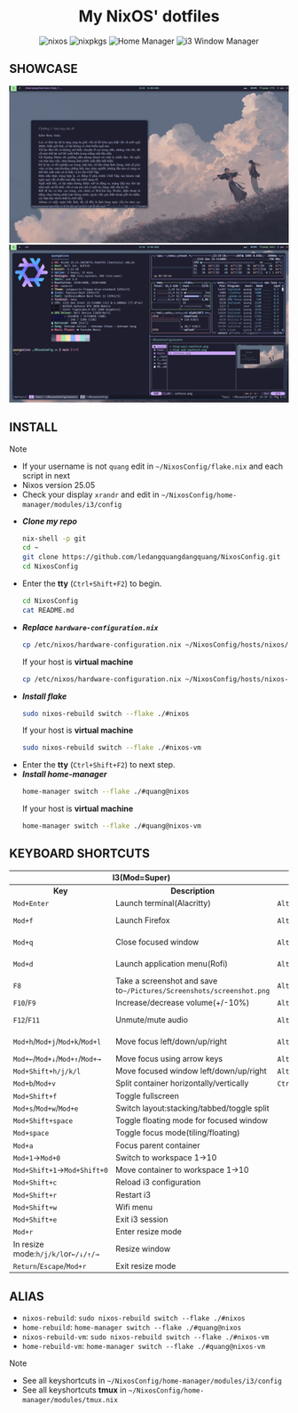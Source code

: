 <h1 align="center"> My NixOS' dotfiles</h1>

<div align="center">

![nixos](https://img.shields.io/badge/NixOS-22.05-24273A.svg?logo=nixos&logoColor=CAD3F5&colorA=24273A&colorB=8aadf4)
![nixpkgs](https://img.shields.io/badge/nixpkgs-unstable-informational.svg?style=flat&logo=nixos&logoColor=CAD3F5&colorA=24273A&colorB=8aadf4)
![Home Manager](https://img.shields.io/badge/Home%20Manager-master-blue?logo=nixos&logoColor=CAD3F5&colorA=24273A&colorB=8aadf4)
![i3 Window Manager](https://img.shields.io/badge/i3-4.24-blue?logo=i3&logoColor=CAD3F5&colorA=24273A&colorB=8aadf4)

</div>

## SHOWCASE
![zathura](./assets/zathura.png) 
![btop yazi and neofetch](./assets/btop-yazi-neofetch.png) 
## INSTALL
> [!NOTE]
> * If your username is not `quang` edit in `~/NixosConfig/flake.nix` and each script in next
> * Nixos version 25.05
> * Check your display `xrandr` and edit in `~/NixosConfig/home-manager/modules/i3/config`
* ***Clone my repo***
    ```bash
    nix-shell -p git
    cd ~
    git clone https://github.com/ledangquangdangquang/NixosConfig.git
    cd NixosConfig
    ```
* Enter the **tty** (`Ctrl+Shift+F2`) to begin.
    ```bash
    cd NixosConfig
    cat README.md
    ```
* ***Replace `hardware-configuration.nix`***
    ```bash
    cp /etc/nixos/hardware-configuration.nix ~/NixosConfig/hosts/nixos/hardware-configuration.nix
    ```
    If your host is **virtual machine**
    ```bash
    cp /etc/nixos/hardware-configuration.nix ~/NixosConfig/hosts/nixos-vm/hardware-configuration.nix
    ```
* ***Install flake***
    ```bash
    sudo nixos-rebuild switch --flake ./#nixos 
    ```
    If your host is **virtual machine**
    ```bash
    sudo nixos-rebuild switch --flake ./#nixos-vm
    ```
* Enter the **tty** (`Ctrl+Shift+F2`) to next step.
* ***Install home-manager***
    ```bash
    home-manager switch --flake ./#quang@nixos
    ```
    If your host is **virtual machine**
    ```bash
    home-manager switch --flake ./#quang@nixos-vm
    ```

## KEYBOARD SHORTCUTS
<table> <thead> <tr> <th colspan="2">I3(Mod=Super)</th> <th colspan="2">Tmux</th> </tr> </thead> <tbody> <tr> <td align="center"><strong>Key</strong></td> <td align="center"><strong>Description</strong></td> <td align="center"><strong>Key</strong></td> <td align="center"><strong>Description</strong></td> </tr> <tr> <td><code>Mod+Enter</code></td> <td>Launch terminal(Alacritty)</td> <td><code>Alt+r</code></td> <td>Reload tmux configuration file</td> </tr> <tr> <td><code>Mod+f</code></td> <td>Launch Firefox</td> <td><code>Alt+1</code>&rarr;<code>Alt+9</code></td> <td>Quickly switch to window 1&rarr;9</td> </tr> <tr> <td><code>Mod+q</code></td> <td>Close focused window</td> <td> <code>Alt+h</code>/<code>Alt+l</code>/<code>Alt+k</code>/<code >Alt+j</code > </td> <td>Move focus to pane left/right/up/down</td> </tr> <tr> <td><code>Mod+d</code></td> <td>Launch application menu(Rofi)</td> <td> <code>Alt+&larr;</code >/<code>Alt+&rarr;</code>/<code>Alt+&uarr;</code>/<code >Alt+&darr;</code > </td> <td>Resize pane(left/right&plusmn;5,up/down&plusmn;3)</td> </tr> <tr> <td><code>F8</code></td> <td> Take a screenshot and save to<code >~/Pictures/Screenshots/screenshot.png</code > </td> <td><code>Alt+s</code></td> <td>Split pane horizontally</td> </tr> <tr> <td><code>F10</code>/<code>F9</code></td> <td>Increase/decrease volume(+/-10%)</td> <td><code>Alt+v</code></td> <td>Split pane vertically</td> </tr> <tr> <td><code>F12</code>/<code>F11</code></td> <td>Unmute/mute audio</td> <td><code>Alt+o</code></td> <td>Open Neovim with Telescope file search</td> </tr> <tr> <td> <code>Mod+h</code>/<code>Mod+j</code>/<code>Mod+k</code>/<code >Mod+l</code > </td> <td>Move focus left/down/up/right</td> <td><code>Alt+Shift+O</code></td> <td>Open Neovim with fuzzyvim file search(fzf preview)</td> </tr> <tr> <td> <code>Mod+&larr;</code >/<code>Mod+&darr;</code>/<code>Mod+&uarr;</code>/<code >Mod+&rarr;</code > </td> <td>Move focus using arrow keys</td> <td><code>Alt+n</code></td> <td>Create a new window</td> </tr> <tr> <td><code>Mod+Shift+h/j/k/l</code></td> <td>Move focused window left/down/up/right</td> <td><code>Alt+m</code></td> <td>Zoom selected pane</td> </tr> <tr> <td><code>Mod+b</code>/<code>Mod+v</code></td> <td>Split container horizontally/vertically</td> <td><code>Ctrl+b+Ctrl+n</code></td> <td>Vim mode</td> </tr> <tr> <td><code>Mod+Shift+f</code></td> <td>Toggle fullscreen</td> </tr> <tr> <td><code>Mod+s</code>/<code>Mod+w</code>/<code>Mod+e</code></td> <td>Switch layout:stacking/tabbed/toggle split</td> </tr> <tr> <td><code>Mod+Shift+space</code></td> <td>Toggle floating mode for focused window</td> </tr> <tr> <td><code>Mod+space</code></td> <td>Toggle focus mode(tiling/floating)</td> </tr> <tr> <td><code>Mod+a</code></td> <td>Focus parent container</td> </tr> <tr> <td><code>Mod+1</code>&rarr;<code>Mod+0</code></td> <td>Switch to workspace 1&rarr;10</td> </tr> <tr> <td><code>Mod+Shift+1</code>&rarr;<code>Mod+Shift+0</code></td> <td>Move container to workspace 1&rarr;10</td> </tr> <tr> <td><code>Mod+Shift+c</code></td> <td>Reload i3 configuration</td> </tr> <tr> <td><code>Mod+Shift+r</code></td> <td>Restart i3</td> </tr> <tr> <td><code>Mod+Shift+w</code></td> <td>Wifi menu</td> </tr> <tr> <td><code>Mod+Shift+e</code></td> <td>Exit i3 session</td> </tr> <tr> <td><code>Mod+r</code></td> <td>Enter resize mode</td> </tr> <tr> <td> In resize mode:<code>h/j/k/l</code>or<code >&larr;/&darr;/&uarr;/&rarr;</code > </td> <td>Resize window</td> </tr> <tr> <td><code>Return</code>/<code>Escape</code>/<code>Mod+r</code></td> <td>Exit resize mode</td> </tr> </tbody> </table>


## ALIAS
* `nixos-rebuild`: `sudo nixos-rebuild switch --flake ./#nixos`
* `home-rebuild`: `home-manager switch --flake ./#quang@nixos`
* `nixos-rebuild-vm`: `sudo nixos-rebuild switch --flake ./#nixos-vm`
* `home-rebuild-vm`: `home-manager switch --flake ./#quang@nixos-vm`

> [!NOTE]
> * See all keyshortcuts in `~/NixosConfig/home-manager/modules/i3/config` 
> * See all keyshortcuts **tmux** in `~/NixosConfig/home-manager/modules/tmux.nix`
